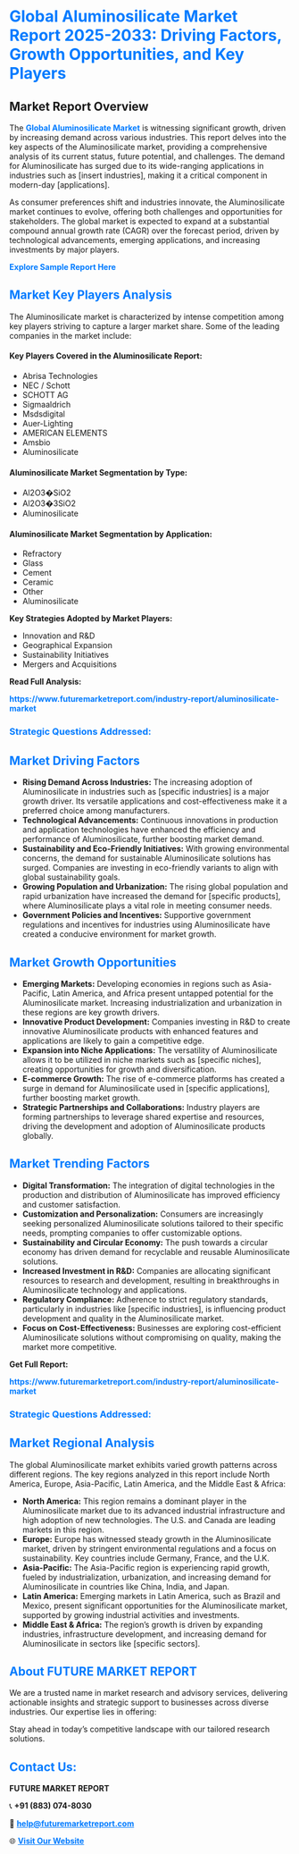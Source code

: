 <h1 style="color: #007BFF;">Global Aluminosilicate Market Report 2025-2033: Driving Factors, Growth Opportunities, and Key Players</h1>

<section id="overview">
<h2>Market Report Overview</h2>
<p>The <a href="https://www.futuremarketreport.com/industry-report/aluminosilicate-market" style="color: #007BFF; text-decoration: none;"><strong>Global Aluminosilicate Market</strong></a> is witnessing significant growth, driven by increasing demand across various industries. This report delves into the key aspects of the Aluminosilicate market, providing a comprehensive analysis of its current status, future potential, and challenges. The demand for Aluminosilicate has surged due to its wide-ranging applications in industries such as [insert industries], making it a critical component in modern-day [applications].</p>
<p>As consumer preferences shift and industries innovate, the Aluminosilicate market continues to evolve, offering both challenges and opportunities for stakeholders. The global market is expected to expand at a substantial compound annual growth rate (CAGR) over the forecast period, driven by technological advancements, emerging applications, and increasing investments by major players.</p>
</section>

<section id="overview">
<p><a href="https://www.futuremarketreport.com/request-sample/reportId=107250" style="color: #007BFF; text-decoration: none;"><strong>Explore Sample Report Here</strong></a></p>
</section>

<section id="key-players">
<h2 style="color: #007BFF;">Market Key Players Analysis</h2>
<p>The Aluminosilicate market is characterized by intense competition among key players striving to capture a larger market share. Some of the leading companies in the market include:</p>
<h4>Key Players Covered in the Aluminosilicate Report:</h4>
<ul><li>Abrisa Technologies</li><li>NEC / Schott</li><li>SCHOTT AG</li><li>Sigmaaldrich</li><li>Msdsdigital</li><li>Auer-Lighting</li><li>AMERICAN ELEMENTS</li><li>Amsbio</li><li>Aluminosilicate</li></ul>
<h4>Aluminosilicate Market Segmentation by Type:</h4>
<ul><li>Al2O3�SiO2</li><li>Al2O3�3SiO2</li><li>Aluminosilicate</li></ul>

<h4>Aluminosilicate Market Segmentation by Application:</h4>
<ul><li>Refractory</li><li>Glass</li><li>Cement</li><li>Ceramic</li><li>Other</li><li>Aluminosilicate</li></ul>
<p><strong>Key Strategies Adopted by Market Players:</strong></p>
<ul>
<li>Innovation and R&D</li>
<li>Geographical Expansion</li>
<li>Sustainability Initiatives</li>
<li>Mergers and Acquisitions</li>
</ul>
</section>

<section>
<p><strong>Read Full Analysis: </strong></p><a href="https://www.futuremarketreport.com/industry-report/aluminosilicate-market" style="color: #007BFF; text-decoration: none;"><strong>https://www.futuremarketreport.com/industry-report/aluminosilicate-market</strong></a>
<h3 style="color: #007BFF;">Strategic Questions Addressed:</h3>
</section>

<section id="driving-factors">
<h2 style="color: #007BFF;">Market Driving Factors</h2>
<ul>
<li><strong>Rising Demand Across Industries:</strong> The increasing adoption of Aluminosilicate in industries such as [specific industries] is a major growth driver. Its versatile applications and cost-effectiveness make it a preferred choice among manufacturers.</li>
<li><strong>Technological Advancements:</strong> Continuous innovations in production and application technologies have enhanced the efficiency and performance of Aluminosilicate, further boosting market demand.</li>
<li><strong>Sustainability and Eco-Friendly Initiatives:</strong> With growing environmental concerns, the demand for sustainable Aluminosilicate solutions has surged. Companies are investing in eco-friendly variants to align with global sustainability goals.</li>
<li><strong>Growing Population and Urbanization:</strong> The rising global population and rapid urbanization have increased the demand for [specific products], where Aluminosilicate plays a vital role in meeting consumer needs.</li>
<li><strong>Government Policies and Incentives:</strong> Supportive government regulations and incentives for industries using Aluminosilicate have created a conducive environment for market growth.</li>
</ul>
</section>

<section id="growth-opportunities">
<h2 style="color: #007BFF;">Market Growth Opportunities</h2>
<ul>
<li><strong>Emerging Markets:</strong> Developing economies in regions such as Asia-Pacific, Latin America, and Africa present untapped potential for the Aluminosilicate market. Increasing industrialization and urbanization in these regions are key growth drivers.</li>
<li><strong>Innovative Product Development:</strong> Companies investing in R&D to create innovative Aluminosilicate products with enhanced features and applications are likely to gain a competitive edge.</li>
<li><strong>Expansion into Niche Applications:</strong> The versatility of Aluminosilicate allows it to be utilized in niche markets such as [specific niches], creating opportunities for growth and diversification.</li>
<li><strong>E-commerce Growth:</strong> The rise of e-commerce platforms has created a surge in demand for Aluminosilicate used in [specific applications], further boosting market growth.</li>
<li><strong>Strategic Partnerships and Collaborations:</strong> Industry players are forming partnerships to leverage shared expertise and resources, driving the development and adoption of Aluminosilicate products globally.</li>
</ul>
</section>

<section id="trending-factors">
<h2 style="color: #007BFF;">Market Trending Factors</h2>
<ul>
<li><strong>Digital Transformation:</strong> The integration of digital technologies in the production and distribution of Aluminosilicate has improved efficiency and customer satisfaction.</li>
<li><strong>Customization and Personalization:</strong> Consumers are increasingly seeking personalized Aluminosilicate solutions tailored to their specific needs, prompting companies to offer customizable options.</li>
<li><strong>Sustainability and Circular Economy:</strong> The push towards a circular economy has driven demand for recyclable and reusable Aluminosilicate solutions.</li>
<li><strong>Increased Investment in R&D:</strong> Companies are allocating significant resources to research and development, resulting in breakthroughs in Aluminosilicate technology and applications.</li>
<li><strong>Regulatory Compliance:</strong> Adherence to strict regulatory standards, particularly in industries like [specific industries], is influencing product development and quality in the Aluminosilicate market.</li>
<li><strong>Focus on Cost-Effectiveness:</strong> Businesses are exploring cost-efficient Aluminosilicate solutions without compromising on quality, making the market more competitive.</li>
</ul>
</section>

<section>
<p><strong>Get Full Report: </strong></p><a href="https://www.futuremarketreport.com/industry-report/aluminosilicate-market" style="color: #007BFF; text-decoration: none;"><strong>https://www.futuremarketreport.com/industry-report/aluminosilicate-market</strong></a>
<h3 style="color: #007BFF;">Strategic Questions Addressed:</h3>
</section>


<section id="regional-analysis">
<h2 style="color: #007BFF;">Market Regional Analysis</h2>
<p>The global Aluminosilicate market exhibits varied growth patterns across different regions. The key regions analyzed in this report include North America, Europe, Asia-Pacific, Latin America, and the Middle East & Africa:</p>
<ul>
<li><strong>North America:</strong> This region remains a dominant player in the Aluminosilicate market due to its advanced industrial infrastructure and high adoption of new technologies. The U.S. and Canada are leading markets in this region.</li>
<li><strong>Europe:</strong> Europe has witnessed steady growth in the Aluminosilicate market, driven by stringent environmental regulations and a focus on sustainability. Key countries include Germany, France, and the U.K.</li>
<li><strong>Asia-Pacific:</strong> The Asia-Pacific region is experiencing rapid growth, fueled by industrialization, urbanization, and increasing demand for Aluminosilicate in countries like China, India, and Japan.</li>
<li><strong>Latin America:</strong> Emerging markets in Latin America, such as Brazil and Mexico, present significant opportunities for the Aluminosilicate market, supported by growing industrial activities and investments.</li>
<li><strong>Middle East & Africa:</strong> The region’s growth is driven by expanding industries, infrastructure development, and increasing demand for Aluminosilicate in sectors like [specific sectors].</li>
</ul>
</section>

<footer>
<h2 style="color: #007BFF;">About FUTURE MARKET REPORT</h2>
<p>We are a trusted name in market research and advisory services, delivering actionable insights and strategic support to businesses across diverse industries. Our expertise lies in offering:</p>

<p>Stay ahead in today’s competitive landscape with our tailored research solutions.</p>

<h2 style="color: #007BFF;">Contact Us:</h2>
<p><strong>FUTURE MARKET REPORT</strong></p>
<p>📞 <strong>+91 (883) 074-8030</strong></p>
<p>📧 <strong><a href="mailto:help@futuremarketreport.com" style="color: #007BFF;">help@futuremarketreport.com</a></strong></p>
<p>🌐 <strong><a href="https://www.futuremarketreport.com/" style="color: #007BFF;">Visit Our Website</a></strong></p>
</footer>